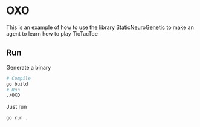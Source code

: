 # OXO

This is an example of how to use the library [StaticNeuroGenetic](https://github.com/JulioGuillermo/static_neuro_genetic) to make an agent to learn how to play TicTacToe

## Run

Generate a binary

```bash
# Compile
go build
# Run
./OXO
```

Just run

```bach
go run .
```
